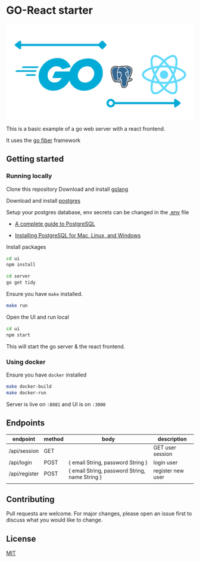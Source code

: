 # GO-React starter
![](.github/logo.png)

This is a basic example of a go web server with a react frontend.

It uses the [go fiber](https://github.com/gofiber/fiber) framework

## Getting started

### Running locally
Clone this repository
Download and install [golang](https://golang.org)

Download and install [postgres](https://www.postgresql.org/download/)

Setup your postgres database, env secrets can be changed in the [.env](./server/.env) file

- [A complete guide to PostgreSQL](https://prabhupant.medium.com/a-complete-guide-to-postgresql-e4d1cefb9866)

- [Installing PostgreSQL for Mac, Linux, and Windows](https://medium.com/@dan.chiniara/installing-postgresql-for-windows-7ec8145698e3)

Install packages

```bash
cd ui
npm install
```

```bash
cd server
go get tidy
```

Ensure you have `make` installed.

```bash
make run
```

Open the UI and run local

```bash
cd ui
npm start
```

This will start the go server & the react frontend.

### Using docker
Ensure you have `docker` installed

```bash
make docker-build
make docker-run
```
Server is live on `:8081` and UI is on `:3000`

## Endpoints
| endpoint      | method | body                                           | description       |
|---------------|--------|------------------------------------------------|-------------------|
| /api/session  | GET    |                                                | GET user session  |
| /api/login    | POST   | { email String, password String }              | login user      |
| /api/register | POST   | { email String, password String, name String } | register new user |
|               |        |                                                |                   |


## Contributing
Pull requests are welcome. For major changes, please open an issue first to discuss what you would like to change.

## License
[MIT](https://choosealicense.com/licenses/mit/)

